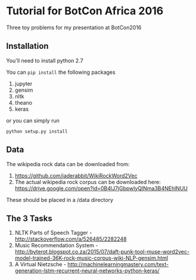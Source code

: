 # Tutorial for BotCon Africa 2016
Three toy problems for my presentation at BotCon2016

## Installation
You'll need to install python 2.7

You can `pip install` the following packages
1. jupyter
2. gensim
3. nltk
4. theano
5. keras

or you can simply run 

`python setup.py install`

## Data

The wikipedia rock data can be downloaded from:

1. https://github.com/jaderabbit/WikiRockWord2Vec
2. The actual wikipedia rock corpus can be downloaded here: https://drive.google.com/open?id=0B4lJ7jGbpwlyQlNma3B4NEhlNUU

These should be placed in a /data directory

## The 3 Tasks

1. NLTK Parts of Speech Tagger - http://stackoverflow.com/a/526485/2282248
2. Music Recommendation System -  http://byterot.blogspot.co.za/2015/07/daft-punk-tool-muse-word2vec-model-trained-36K-rock-music-corpus-wiki-NLP-gensim.html
3. A Virtual Nietzsche - http://machinelearningmastery.com/text-generation-lstm-recurrent-neural-networks-python-keras/